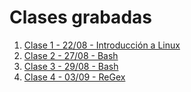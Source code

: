 # Clases grabadas

1. [Clase 1 - 22/08 - Introducción a Linux](https://youtu.be/lnChrkTLeZE)
2. [Clase 2 - 27/08 - Bash](https://youtu.be/3dsmGI9VD64)
3. [Clase 3 - 29/08 - Bash](https://youtu.be/MEYpghQSGoM)
4. [Clase 4 - 03/09 - ReGex](https://youtu.be/Zh64TsJke6I?si=O43aViHgM12zX6K7)
